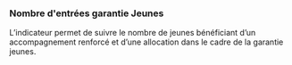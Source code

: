 <h3 class="mb-2">
 Nombre d'entrées garantie Jeunes
</h3>
<p>

L’indicateur permet de suivre le nombre de jeunes bénéficiant d’un accompagnement renforcé et d’une allocation dans le cadre de la garantie jeunes.

</p>
